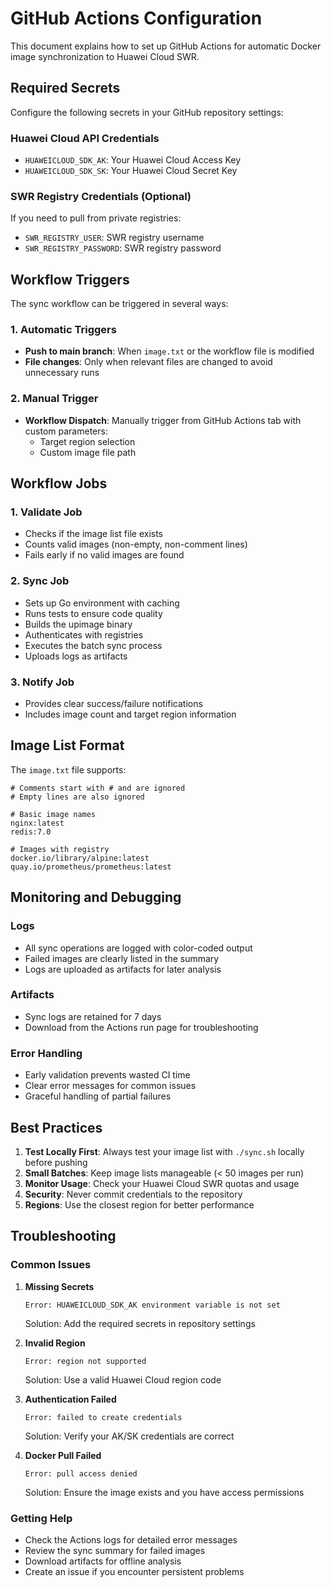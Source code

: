 # GitHub Actions Configuration

This document explains how to set up GitHub Actions for automatic Docker image synchronization to Huawei Cloud SWR.

## Required Secrets

Configure the following secrets in your GitHub repository settings:

### Huawei Cloud API Credentials
- `HUAWEICLOUD_SDK_AK`: Your Huawei Cloud Access Key
- `HUAWEICLOUD_SDK_SK`: Your Huawei Cloud Secret Key

### SWR Registry Credentials (Optional)
If you need to pull from private registries:
- `SWR_REGISTRY_USER`: SWR registry username
- `SWR_REGISTRY_PASSWORD`: SWR registry password

## Workflow Triggers

The sync workflow can be triggered in several ways:

### 1. Automatic Triggers
- **Push to main branch**: When `image.txt` or the workflow file is modified
- **File changes**: Only when relevant files are changed to avoid unnecessary runs

### 2. Manual Trigger
- **Workflow Dispatch**: Manually trigger from GitHub Actions tab with custom parameters:
  - Target region selection
  - Custom image file path

## Workflow Jobs

### 1. Validate Job
- Checks if the image list file exists
- Counts valid images (non-empty, non-comment lines)
- Fails early if no valid images are found

### 2. Sync Job
- Sets up Go environment with caching
- Runs tests to ensure code quality
- Builds the upimage binary
- Authenticates with registries
- Executes the batch sync process
- Uploads logs as artifacts

### 3. Notify Job
- Provides clear success/failure notifications
- Includes image count and target region information

## Image List Format

The `image.txt` file supports:

```text
# Comments start with # and are ignored
# Empty lines are also ignored

# Basic image names
nginx:latest
redis:7.0

# Images with registry
docker.io/library/alpine:latest
quay.io/prometheus/prometheus:latest
```

## Monitoring and Debugging

### Logs
- All sync operations are logged with color-coded output
- Failed images are clearly listed in the summary
- Logs are uploaded as artifacts for later analysis

### Artifacts
- Sync logs are retained for 7 days
- Download from the Actions run page for troubleshooting

### Error Handling
- Early validation prevents wasted CI time
- Clear error messages for common issues
- Graceful handling of partial failures

## Best Practices

1. **Test Locally First**: Always test your image list with `./sync.sh` locally before pushing
2. **Small Batches**: Keep image lists manageable (< 50 images per run)
3. **Monitor Usage**: Check your Huawei Cloud SWR quotas and usage
4. **Security**: Never commit credentials to the repository
5. **Regions**: Use the closest region for better performance

## Troubleshooting

### Common Issues

1. **Missing Secrets**
   ```
   Error: HUAWEICLOUD_SDK_AK environment variable is not set
   ```
   Solution: Add the required secrets in repository settings

2. **Invalid Region**
   ```
   Error: region not supported
   ```
   Solution: Use a valid Huawei Cloud region code

3. **Authentication Failed**
   ```
   Error: failed to create credentials
   ```
   Solution: Verify your AK/SK credentials are correct

4. **Docker Pull Failed**
   ```
   Error: pull access denied
   ```
   Solution: Ensure the image exists and you have access permissions

### Getting Help

- Check the Actions logs for detailed error messages
- Review the sync summary for failed images
- Download artifacts for offline analysis
- Create an issue if you encounter persistent problems
